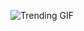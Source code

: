 
<!-- GIF_SECTION -->
![Trending GIF](https://media4.giphy.com/media/v1.Y2lkPThiYjIxNzcyMWJjMWNoM25za3Bqc3pzOHAyb3B5aDJlaGRhOWJvaTBubXpjN3U3eSZlcD12MV9naWZzX3NlYXJjaCZjdD1n/lOfSzpPeMb9gF2OJ5O/giphy.gif)
<!-- END_GIF_SECTION -->
